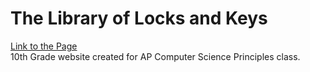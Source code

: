 # The Library of Locks and Keys 

[Link to the Page](https://clownday.github.io/10th-CompSci-Website/)
<br>
10th Grade website created for AP Computer Science Principles class.
